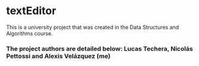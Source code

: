 # textEditor
This is a university project that was created in the Data Structures and Algorithms course.

### The project authors are detailed below: Lucas Techera, Nicolás Pettossi and Alexis Velázquez (me)
